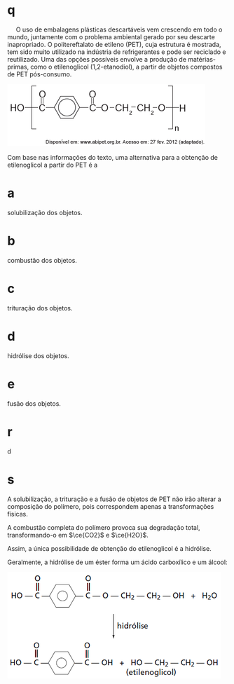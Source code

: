 # q
     O uso de embalagens plásticas descartáveis vem crescendo em todo o mundo, juntamente com o problema ambiental gerado por seu descarte inapropriado. O politereftalato de etileno (PET), cuja estrutura é mostrada, tem sido muito utilizado na indústria de refrigerantes e pode ser reciclado e reutilizado. Uma das opções possíveis envolve a produção de matérias-primas, como o etilenoglicol (1,2-etanodiol), a partir de objetos compostos de PET pós-consumo.

![](e505e584-e339-92e7-6a66-c6dfea0711dd.png)

Com base nas informações do texto, uma alternativa para a obtenção de etilenoglicol a partir do PET é a

# a
solubilização dos objetos.

# b
combustão dos objetos.

# c
trituração dos objetos.

# d
hidrólise dos objetos.

# e
fusão dos objetos.

# r
d

# s
A solubilização, a trituração e a fusão de objetos de PET não irão alterar a composição do polímero, pois correspondem apenas a transformações físicas.

A combustão completa do polímero provoca sua degradação total, transformando-o em $\ce{CO2}$ e $\ce{H2O}$.

Assim, a única possibilidade de obtenção do etilenoglicol é a hidrólise.

Geralmente, a hidrólise de um éster forma um ácido carboxílico e um álcool:

![](dadce213-90d4-02af-fd00-2a90cad22e27.png)
